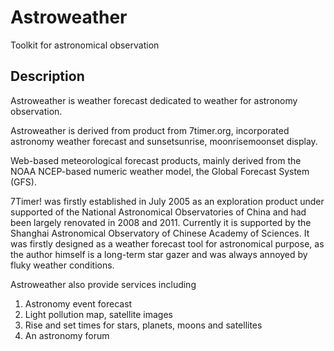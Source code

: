 # Astroweather
Toolkit for astronomical observation

## Description
Astroweather is weather forecast dedicated to weather for astronomy observation.

Astroweather is derived from product from 7timer.org, incorporated astronomy weather forecast and sunsetsunrise, moonrisemoonset display.

Web-based meteorological forecast products, mainly derived from the NOAA NCEP-based numeric weather model, the Global Forecast System (GFS).

7Timer! was firstly established in July 2005 as an exploration product under supported of the National Astronomical Observatories of China and had been largely renovated in 2008 and 2011. Currently it is supported by the Shanghai Astronomical Observatory of Chinese Academy of Sciences. It was firstly designed as a weather forecast tool for astronomical purpose, as the author himself is a long-term star gazer and was always annoyed by fluky weather conditions.

Astroweather also provide services including
1. Astronomy event forecast
2. Light pollution map, satellite images
3. Rise and set times for stars, planets, moons and satellites
4. An astronomy forum
